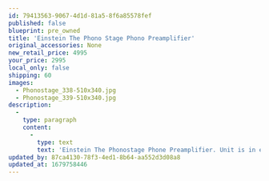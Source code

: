 ```yaml
---
id: 79413563-9067-4d1d-81a5-8f6a85578fef
published: false
blueprint: pre_owned
title: 'Einstein The Phono Stage Phono Preamplifier'
original_accessories: None
new_retail_price: 4995
your_price: 2995
local_only: false
shipping: 60
images:
  - Phonostage_338-510x340.jpg
  - Phonostage_339-510x340.jpg
description:
  -
    type: paragraph
    content:
      -
        type: text
        text: 'Einstein The Phonostage Phone Preamplifier. Unit is in excellent condition - no original box or packing. Unit sold as new for $4,995.00'
updated_by: 87ca4130-78f3-4ed1-8b64-aa552d3d08a8
updated_at: 1679758446
---
```

